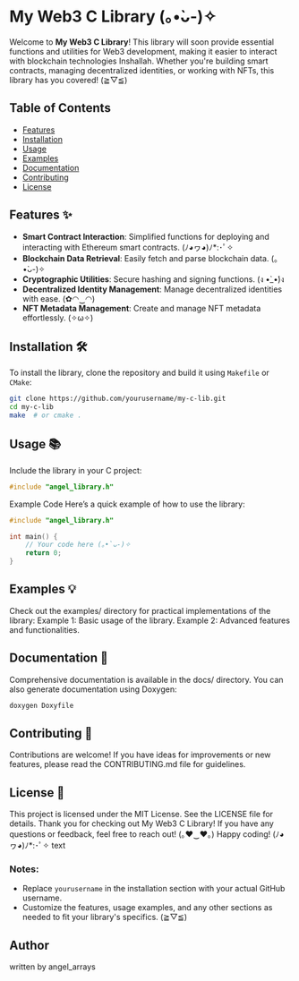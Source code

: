 # My Web3 C Library (｡•̀ᴗ-)✧

Welcome to **My Web3 C Library**! This library will soon provide essential functions and utilities for Web3 development, making it easier to interact with blockchain technologies Inshallah. Whether you're building smart contracts, managing decentralized identities, or working with NFTs, this library has you covered! (≧▽≦)

## Table of Contents
- [Features](#features)
- [Installation](#installation)
- [Usage](#usage)
- [Examples](#examples)
- [Documentation](#documentation)
- [Contributing](#contributing)
- [License](#license)

## Features ✨
- **Smart Contract Interaction**: Simplified functions for deploying and interacting with Ethereum smart contracts. (ﾉ◕ヮ◕)ﾉ*:･ﾟ✧
- **Blockchain Data Retrieval**: Easily fetch and parse blockchain data. (｡•̀ᴗ-)✧
- **Cryptographic Utilities**: Secure hashing and signing functions. (ง •̀_•́)ง
- **Decentralized Identity Management**: Manage decentralized identities with ease. (✿◠‿◠)
- **NFT Metadata Management**: Create and manage NFT metadata effortlessly. (✧ω✧)

## Installation 🛠️
To install the library, clone the repository and build it using `Makefile` or `CMake`:

```bash
git clone https://github.com/yourusername/my-c-lib.git
cd my-c-lib
make  # or cmake .
```

## Usage 📚
Include the library in your C project:
```c
#include "angel_library.h"
```

Example Code
Here’s a quick example of how to use the library:

```c
#include "angel_library.h"

int main() {
    // Your code here (｡•̀ᴗ-)✧
    return 0;
}
```

## Examples 💡
Check out the examples/ directory for practical implementations of the library:
Example 1: Basic usage of the library.
Example 2: Advanced features and functionalities.

## Documentation 📖
Comprehensive documentation is available in the docs/ directory. You can also generate documentation using Doxygen:

```bash
doxygen Doxyfile
```

## Contributing 🤝
Contributions are welcome! If you have ideas for improvements or new features, please read the CONTRIBUTING.md file for guidelines.

## License 📜
This project is licensed under the MIT License. See the LICENSE file for details.
Thank you for checking out My Web3 C Library! If you have any questions or feedback, feel free to reach out! (｡♥‿♥｡)
Happy coding! (ﾉ◕ヮ◕)ﾉ*:･ﾟ✧
text

### Notes:
- Replace `yourusername` in the installation section with your actual GitHub username.
- Customize the features, usage examples, and any other sections as needed to fit your library's specifics. (≧▽≦)

## Author

written by angel_arrays 
